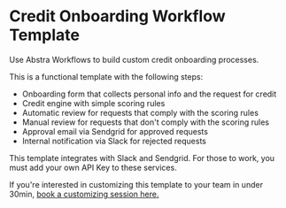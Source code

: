 # Credit Onboarding Workflow Template

Use Abstra Workflows to build custom credit onboarding processes.

This is a functional template with the following steps:

- Onboarding form that collects personal info and the request for credit
- Credit engine with simple scoring rules
- Automatic review for requests that comply with the scoring rules
- Manual review for requests that don't comply with the scoring rules
- Approval email via Sendgrid for approved requests
- Internal notification via Slack for rejected requests

This template integrates with Slack and Sendgrid.
For those to work, you must add your own API Key to these services.

If you're interested in customizing this template to your team in under 30min, [book a customizing session here.](https://meet.abstra.app/sophia-solo)
